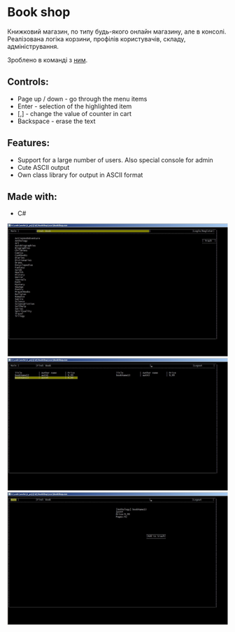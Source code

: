 ﻿# Book shop

Книжковий магазин, по типу будь-якого онлайн магазину, але в консолі. Реалізована логіка корзини, профілів користувачів, складу, адміністрування.

Зроблено в команді з [ним](https://github.com/Gigi220).

## Controls:
* Page up / down - go through the menu items
* Enter - selection of the highlighted item
* [,] - change the value of counter in cart
* Backspace - erase the text

## Features:
 * Support for a large number of users. Also special console for admin
 * Cute ASCII output
 * Own class library for output in ASCII format
 
## Made with:
 * C#

![](readme/img1.jpg)
![](readme/img2.jpg)
![](readme/img3.jpg)
